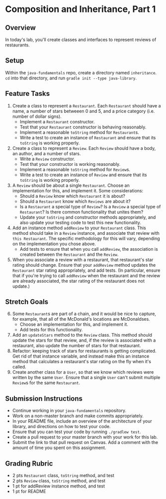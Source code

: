 # Composition and Inheritance, Part 1

## Overview

In today's lab, you'll create classes and interfaces to represent reviews of restaurants.

## Setup
Within the `java-fundamentals` repo, create a directory named `inheritance`. `cd` into that directory, and run `gradle init --type java-library`.

## Feature Tasks

1. Create a class to represent a `Restaurant`. Each `Restaurant` should have a name, a number of stars betweeen 0 and 5, and a price category (i.e. number of dollar signs).
    - Implement a `Restaurant` constructor.
    - Test that your `Restaurant` constructor is behaving reasonably.
    - Implement a reasonable `toString` method for `Restaurant`s.
    - Write a test to create an instance of `Restaurant` and ensure that its `toString` is working properly.
2. Create a class to represent a `Review`. Each `Review` should have a body, an author, and a number of stars.
    - Write a `Review` constructor.
    - Test that your constructor is working reasonably.
    - Implement a reasonable `toString` method for `Review`s.
    - Write a test to create an instance of `Review` and ensure that its `toString` is working properly.
3. A `Review` should be about a single `Restaurant`. Choose an implementation for this, and implement it. Some considerations:
    - Should a `Review` know which `Restaurant` it is about?
    - Should a `Restaurant` know which `Reviews` are about it?
    - Is a `Restaurant` a special type of `Review`? Is a `Review` a special type of `Restaurant`? Is there common functionality that unites them?
    - Update your `toString` and constructor methods appropriately, and also update your testing code to test this new functionality.
4. Add an instance method `addReview` to your `Restaurant` class. This method should take in a `Review` instance, and associate that review with `this Restaurant`. The specific methodology for this will vary, depending on the implementation you chose above.
    - Add tests to ensure that when you call `addReview`, the association is created between the `Restaurant` and the `Review`.
5. When you associate a review with a restaurant, that restaurant's star rating should change. Ensure that your `addReview` method updates the `Restaurant` star rating appropriately, and add tests. (In particular, ensure that if you're trying to call `addReview` when the restaurant and the review are already associated, the star rating of the restaurant does not update.)

## Stretch Goals

6. Some `Restaurant`s are part of a chain, and it would be nice to capture, for example, that all of the McDonald's locations are McDonaldses.
    - Choose an implementation for this, and implement it.
    - Add tests for this functionality.
7. Add an `updateStars` method to the `Review` class. This method should update the stars for that review, and, if the review is associated with a restaurant, also update the number of stars for that restaurant.
8. Refactor: keeping track of stars for restaurants is getting complicated. Get rid of that instance variable, and instead make this an instance method that calculates a restaurant's star rating on the fly when it's called.
9. Create another class for a `User`, so that we know which reviews were written by the same `User`. Ensure that a single `User` can't submit multiple `Review`s for the same `Restaurant`.

## Submission Instructions
* Continue working in your `java-fundamentals` repository.
* Work on a non-master branch and make commits appropriately.
* In your README file, include an overview of the architecture of your library, and directions on how to test your code.
* Ensure that you can test your code by running `./gradlew test`.
* Create a pull request to your master branch with your work for this lab.
* Submit the link to that pull request on Canvas. Add a comment with the amount of time you spent on this assignment.

## Grading Rubric
- 2 pts `Restaurant` class, `toString` method, and test
- 2 pts `Review` class, `toString` method, and test
- 1 pt for addReview instance method, and test
- 1 pt for README
